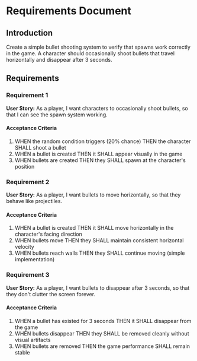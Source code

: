 # Requirements Document

## Introduction

Create a simple bullet shooting system to verify that spawns work correctly in the game. A character should occasionally shoot bullets that travel horizontally and disappear after 3 seconds.

## Requirements

### Requirement 1

**User Story:** As a player, I want characters to occasionally shoot bullets, so that I can see the spawn system working.

#### Acceptance Criteria

1. WHEN the random condition triggers (20% chance) THEN the character SHALL shoot a bullet
2. WHEN a bullet is created THEN it SHALL appear visually in the game
3. WHEN bullets are created THEN they SHALL spawn at the character's position

### Requirement 2

**User Story:** As a player, I want bullets to move horizontally, so that they behave like projectiles.

#### Acceptance Criteria

1. WHEN a bullet is created THEN it SHALL move horizontally in the character's facing direction
2. WHEN bullets move THEN they SHALL maintain consistent horizontal velocity
3. WHEN bullets reach walls THEN they SHALL continue moving (simple implementation)

### Requirement 3

**User Story:** As a player, I want bullets to disappear after 3 seconds, so that they don't clutter the screen forever.

#### Acceptance Criteria

1. WHEN a bullet has existed for 3 seconds THEN it SHALL disappear from the game
2. WHEN bullets disappear THEN they SHALL be removed cleanly without visual artifacts
3. WHEN bullets are removed THEN the game performance SHALL remain stable
